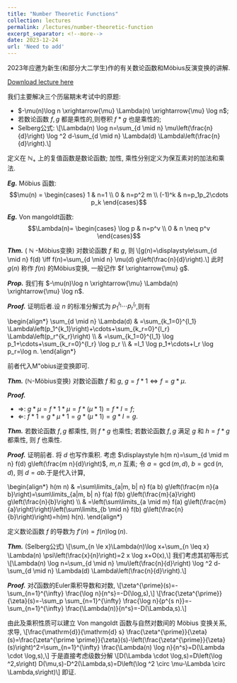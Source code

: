 ```yaml
---
title: "Number Theoretic Functions"
collection: lectures
permalink: /lectures/number-theoretic-function
excerpt_separator: <!--more-->
date: 2023-12-24
url: 'Need to add'
---
```

2023年应邀为新生(和部分大二学生)作的有关数论函数和Möbius反演变换的讲解.
<!--more-->

[Download lecture here](https://NicolasKeng.github.io/notes/20231224数论函数.pdf)

我们主要解决三个历届期末考试中的原题:
- $-\mu(n)\log n \xrightarrow{\mu} \Lambda(n) \xrightarrow{\mu} \log n$;
- 若数论函数 $f, g$ 都是乘性的,则卷积 $f * g$ 也是乘性的;
- Selberg公式:
\\[\Lambda(n) \log n=\sum_{d \mid n} \mu\left(\frac{n}{d}\right) \log ^2 d-\sum_{d \mid n} \Lambda(d) \Lambda\left(\frac{n}{d}\right).\\]

定义在 $\mathbb{N}_{+}$ 上的复值函数是数论函数; 加性, 乘性分别定义为保互素对的加法和乘法.

***Eg.*** 
Möbius 函数:
$$\mu(n) = 
\begin{cases} 
    1 & n=1 \\  
    0 & n=p^2 m \\ 
    (-1)^k & n=p_1p_2\cdots p_k 
\end{cases}$$


***Eg.*** 
Von mangoldt函数: 
$$\Lambda(n)= 
\begin{cases} 
    \log p & n=p^v \\ 
    0 & n \neq p^v 
\end{cases}$$

***Thm.*** 
( $\mathbb{N}$ -Möbius变换) 对数论函数 $f$ 和 $g$, 则 
\\[g(n)=\displaystyle\sum_{d \mid n} f(d) \iff f(n)=\sum_{d \mid n} \mu(d) g\left(\frac{n}{d}\right).\\]
此时 $g(n)$ 称作 $f(n)$ 的Möbius变换, 一般记作 $f \xrightarrow{\mu} g$.

***Prop.*** 
我们有 $-\mu(n)\log n \xrightarrow{\mu} \Lambda(n) \xrightarrow{\mu} \log n$.

***Proof.*** 
证明后者.设 $n$ 的标准分解式为 $p_1^{l_1} \cdots p_r^{l_r}$,则有
<html>
<head>
  <meta charset="utf-8">
  <meta name="viewport" content="width=device-width">
  <script src="https://polyfill.io/v3/polyfill.min.js?features=es6"></script>
  <script id="MathJax-script" async
          src="https://cdn.jsdelivr.net/npm/mathjax@3/es5/tex-mml-chtml.js">
  </script>
</head>
<body>
<p>
\begin{align*}
    \sum_{d \mid n} \Lambda(d) & =\sum_{k_1=0}^{l_1} \Lambda\left(p_1^{k_1}\right)+\cdots+\sum_{k_r=0}^{l_r} \Lambda\left(p_r^{k_r}\right) \\
    & =\sum_{k_1=0}^{l_1} \log p_1+\cdots+\sum_{k_r=0}^{l_r} \log p_r \\
    & =l_1 \log p_1+\cdots+l_r \log p_r=\log n.
\end{align*}
</p>
</body>
</html>

前者代入M\"obius逆变换即可.

***Thm.*** 
($\mathbb{N}$-Möbius变换) 对数论函数 $f$ 和 $g$, $g=f * 1 \iff f=g * \mu$.

***Proof.*** 
- $\Rightarrow$: $g * \mu=f * 1 * \mu=f * (\mu * 1)=f * I=f$;
- $\Leftarrow$: $f * 1=g * \mu * 1=g * (\mu * 1)=g * I=g$.

***Thm.*** 
若数论函数 $f, g$ 都乘性, 则 $f * g$ 也乘性; 若数论函数 $f, g$ 满足 $g$ 和 $h=f * g$ 都乘性, 则 $f$ 也乘性.

***Proof.*** 
证明前者. 将 $d$ 也写作乘积. 考虑 $\displaystyle h(m n)=\sum_{d \mid m n} f(d) g\left(\frac{m n}{d}\right)$, $m,n$ 互素; 令 $a=\gcd(m,d)$, $b=\gcd(n,d)$, 则 $d=ab$.于是代入计算,
<html>
<head>
  <meta charset="utf-8">
  <meta name="viewport" content="width=device-width">
  <script src="https://polyfill.io/v3/polyfill.min.js?features=es6"></script>
  <script id="MathJax-script" async
          src="https://cdn.jsdelivr.net/npm/mathjax@3/es5/tex-mml-chtml.js">
  </script>
</head>
<body>
<p>
\begin{align*}
    h(m n) & =\sum\limits_{a|m, b| n} f(a b) g\left(\frac{m n}{a b}\right)=\sum\limits_{a|m, b| n} f(a) f(b) g\left(\frac{m}{a}\right) g\left(\frac{n}{b}\right) \\
    & =\left(\sum\limits_{a \mid m} f(a) g\left(\frac{m}{a}\right)\right)\left(\sum\limits_{b \mid n} f(b) g\left(\frac{n}{b}\right)\right)=h(m) h(n).
\end{align*}
</p>
</body>
</html>

定义数论函数 $f$ 的导数为 $f'(n)=f(n) \log(n)$.

***Thm.*** 
(Selberg公式) 
\\[\sum_{n \le x}\Lambda(n)\log x+\sum_{n \leq x} \Lambda(n) \psi\left(\frac{x}{n}\right)=2 x \log x+O(x),\\]
我们考虑其初等形式
\\[\Lambda(n) \log n=\sum_{d \mid n} \mu\left(\frac{n}{d}\right) \log ^2 d-\sum_{d \mid n} \Lambda(d) \Lambda\left(\frac{n}{d}\right).\\]

***Proof.*** 
对$\zeta$函数的Euler乘积导数和对数,
\\[\zeta^{\prime}(s)=-\sum_{n=1}^{\infty} \frac{\log n}{n^s}=-D(\log,s),\\]
\\[\frac{\zeta^{\prime}}{\zeta}(s)=-\sum_p \sum_{n=1}^{\infty} \frac{\log n}{p^{s n}}=-\sum_{n=1}^{\infty} \frac{\Lambda(n)}{n^s}=-D(\Lambda,s).\\]

由此及乘积性质可以建立 Von mangoldt 函数与自然对数间的 Möbius 变换关系,求导,
\\[\frac{\mathrm{d}}{\mathrm{d} s} \frac{\zeta^{\prime}}{\zeta}(s)=\frac{\zeta^{\prime \prime}}{\zeta}(s)-\left(\frac{\zeta^{\prime}}{\zeta}(s)\right)^2=\sum_{n=1}^{\infty} \frac{\Lambda(n) \log n}{n^s}=D(\Lambda \cdot \log,s),\\]
于是直接考虑级数分解
\\[D(\Lambda \cdot \log,s)=D\left(\log ^2,s\right) D(\mu,s)-D^2(\Lambda,s)=D\left(\log ^2 \circ \mu-\Lambda \circ \Lambda,s\right)\\]
即证.


